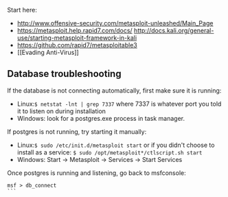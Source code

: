 Start here:

* http://www.offensive-security.com/metasploit-unleashed/Main_Page
* https://metasploit.help.rapid7.com/docs/
http://docs.kali.org/general-use/starting-metasploit-framework-in-kali
* https://github.com/rapid7/metasploitable3
* [[Evading Anti-Virus]]

Database troubleshooting
------------------------
If the database is not connecting automatically, first make sure it is running:
* Linux:`$ netstat -lnt | grep 7337` where 7337 is whatever port you told it to listen on during installation
* Windows: look for a postgres.exe process in task manager.

If postgres is not running, try starting it manually:
* Linux:`$ sudo /etc/init.d/metasploit start` or if you didn't choose to install as a service: `$ sudo /opt/metasploit*/ctlscript.sh start`
* Windows: Start -> Metasploit -> Services -> Start Services

Once postgres is running and listening, go back to msfconsole:
````
msf > db_connect
```
